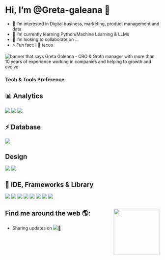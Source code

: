#  Hi, I’m @Greta-galeana 👋
- 👀 I’m interested in Digital business, marketing, product management and data
- 🌱 I’m currently learning Python/Machine Learning & LLMs
- 💞️ I’m looking to collaborate on ...
- ⚡ Fun fact: I 💞️ tacos

<!---
Greta-galeana/Greta-galeana is a ✨ special ✨ repository because its `README.md` (this file) appears on your GitHub profile.
You can click the Preview link to take a look at your changes.
--->

<img src="https://github.com/user-attachments/assets/52bb4ef1-ded9-45b3-8f33-eead5b0f8f45" alt="banner that says Greta Galeana - CRO & Groth manager with more than 10 years of experience working in companies and helping to growth and evolve">

### Tech & Tools Preference
## 📊 Analytics
<img src="https://img.shields.io/badge/Google%20Analytics-E37400?style=for-the-badge&logo=google%20analytics&logoColor=white"> <img src="https://img.shields.io/badge/hotjar-FD3A5C?style=for-the-badge&logo=hotjar&logoColor=white"> <img src="https://img.shields.io/badge/Tableau-E97627?style=for-the-badge&logo=Tableau&logoColor=white">

## ⚡ Database 
<img src="https://img.shields.io/badge/-MySQL-F29111?style=flat&logo=mysql&logoColor=FFFFFF">

## Design
<img src="https://img.shields.io/badge/Canva-%2300C4CC.svg?&style=for-the-badge&logo=Canva&logoColor=white">  <img src="https://img.shields.io/badge/Figma-F24E1E?style=for-the-badge&logo=figma&logoColor=white">

## 🚀 IDE, Frameworks & Library 
<img src="https://img.shields.io/badge/Visual_Studio_Code-0078D4?style=for-the-badge&logo=visual%20studio%20code&logoColor=white"> <img src="https://img.shields.io/badge/Colab-F9AB00?style=for-the-badge&logo=googlecolab&color=525252"> <img src="https://img.shields.io/badge/conda-342B029.svg?&style=for-the-badge&logo=anaconda&logoColor=white"/>  <img src="https://img.shields.io/badge/Jupyter-F37626.svg?&style=for-the-badge&logo=Jupyter&logoColor=white"> <img src="https://img.shields.io/badge/PowerBI-F2C811?style=for-the-badge&logo=Power%20BI&logoColor=white"> <img src="https://img.shields.io/badge/-Firebase-FFA611?style=flat&logo=firebase&logoColor=FFFFFF"> <img src="http://img.shields.io/badge/-Git-F1502F?style=flat&logo=git&logoColor=FFFFFF"> <img src="http://img.shields.io/badge/-Github-000000?style=flat&logo=github&logoColor=FFFFFF">


## Find me around the web 🌎: <a href="https://github.com/sponsors/M0nica"><img align="right" width="150" height="150" src="https://github.com/M0nica/M0nica/blob/main/octomonica/m0nica-octocat-rotating.gif?raw=true"></a>

- Sharing updates on  <a href="https://www.linkedin.com/in/gretagaleana/" rel="nofollow">
    <img src="https://camo.githubusercontent.com/d90c501c7f68295cfcab6a68b761ba5b1101292b8ac9895eaeca253df2e53eb3/68747470733a2f2f696d672e736869656c64732e696f2f62616467652f6c696e6b6564696e2d2532333030373742352e7376673f267374796c653d666f722d7468652d6261646765266c6f676f3d6c696e6b6564696e266c6f676f436f6c6f723d7768697465" data-canonical-src="https://img.shields.io/badge/linkedin-%230077B5.svg?&amp;style=for-the-badge&amp;logo=linkedin&amp;logoColor=white" style="max-width: 100%;">💼
